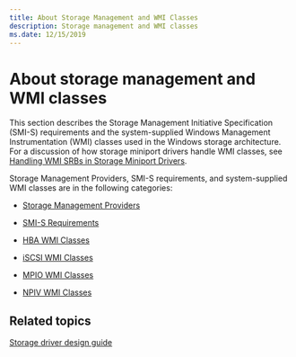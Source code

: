 ```yaml
---
title: About Storage Management and WMI Classes
description: Storage management and WMI classes
ms.date: 12/15/2019
---
```


# About storage management and WMI classes

This section describes the Storage Management Initiative Specification (SMI-S) requirements and the system-supplied Windows Management Instrumentation (WMI) classes used in the Windows storage architecture. For a discussion of how storage miniport drivers handle WMI classes, see [Handling WMI SRBs in Storage Miniport Drivers](./handling-wmi-srbs-in-storage-miniport-drivers.md).

Storage Management Providers, SMI-S requirements, and system-supplied WMI classes are in the following categories:

- [Storage Management Providers](storage-management-providers.md)

- [SMI-S Requirements](/previous-versions/windows/desktop/smi-s/dn265461(v=vs.85))

- [HBA WMI Classes](hba-wmi-classes.md)

- [iSCSI WMI Classes](iscsi-wmi-classes.md)

- [MPIO WMI Classes](mpio-wmi-classes.md)

- [NPIV WMI Classes](npiv-wmi-classes.md)

## Related topics

[Storage driver design guide](./index.md)
